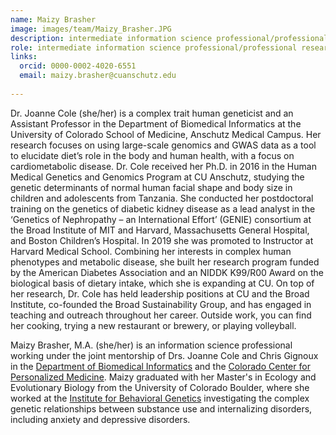 ```yaml
---
name: Maizy Brasher
image: images/team/Maizy_Brasher.JPG
description: intermediate information science professional/professional research assistant
role: intermediate information science professional/professional research assistant
links:
  orcid: 0000-0002-4020-6551
  email: maizy.brasher@cuanschutz.edu
  
---
```


Dr. Joanne Cole (she/her) is a complex trait human geneticist and an Assistant Professor in the Department of Biomedical Informatics at the University of Colorado School of Medicine, Anschutz Medical Campus. Her research focuses on using large-scale genomics and GWAS data as a tool to elucidate diet’s role in the body and human health, with a focus on cardiometabolic disease. Dr. Cole received her Ph.D. in 2016 in the Human Medical Genetics and Genomics Program at CU Anschutz, studying the genetic determinants of normal human facial shape and body size in children and adolescents from Tanzania. She conducted her postdoctoral training on the genetics of diabetic kidney disease as a lead analyst in the ‘Genetics of Nephropathy – an International Effort’ (GENIE) consortium at the Broad Institute of MIT and Harvard, Massachusetts General Hospital, and Boston Children’s Hospital. In 2019 she was promoted to Instructor at Harvard Medical School. Combining her interests in complex human phenotypes and metabolic disease, she built her research program funded by the American Diabetes Association and an NIDDK K99/R00 Award on the biological basis of dietary intake, which she is expanding at CU. On top of her research, Dr. Cole has held leadership positions at CU and the Broad Institute, co-founded the Broad Sustainability Group, and has engaged in teaching and outreach throughout her career. Outside work, you can find her cooking, trying a new restaurant or brewery, or playing volleyball.

Maizy Brasher, M.A. (she/her) is an information science professional working under the joint mentorship of Drs. Joanne Cole and Chris Gignoux in the [Department of Biomedical Informatics](https://medschool.cuanschutz.edu/dbmi) and the [Colorado Center for Personalized Medicine](https://medschool.cuanschutz.edu/ccpm). Maizy graduated with her Master's in Ecology and Evolutionary Biology from the University of Colorado Boulder, where she worked at the [Institute for Behavioral Genetics](https://www.colorado.edu/ibg/) investigating the complex genetic relationships between substance use and internalizing disorders, including anxiety and depressive disorders.